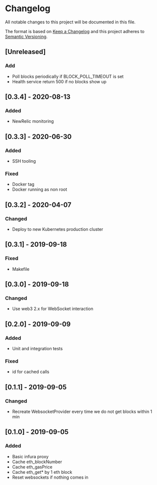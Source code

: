 # Changelog
All notable changes to this project will be documented in this file.

The format is based on [Keep a Changelog](http://keepachangelog.com/en/1.0.0/)
and this project adheres to [Semantic Versioning](http://semver.org/spec/v2.0.0.html).

## [Unreleased]
### Add
- Poll blocks periodically if BLOCK_POLL_TIMEOUT is set
- Health service return 500 if no blocks show up

## [0.3.4] - 2020-08-13
### Added
- NewRelic monitoring

## [0.3.3] - 2020-06-30
### Added
- SSH tooling

### Fixed
- Docker tag
- Docker running as non root

## [0.3.2] - 2020-04-07
### Changed
- Deploy to new Kubernetes production cluster

## [0.3.1] - 2019-09-18
### Fixed
- Makefile

## [0.3.0] - 2019-09-18
### Changed
- Use web3 2.x for WebSocket interaction

## [0.2.0] - 2019-09-09
### Added
- Unit and integration tests

### Fixed
- id for cached calls

## [0.1.1] - 2019-09-05
### Changed
- Recreate WebsocketProvider every time we do not get blocks within 1 min

## [0.1.0] - 2019-09-05
### Added
- Basic infura proxy
- Cache eth_blockNumber
- Cache eth_gasPrice
- Cache eth_get* by 1 eth block
- Reset websockets if nothing comes in
